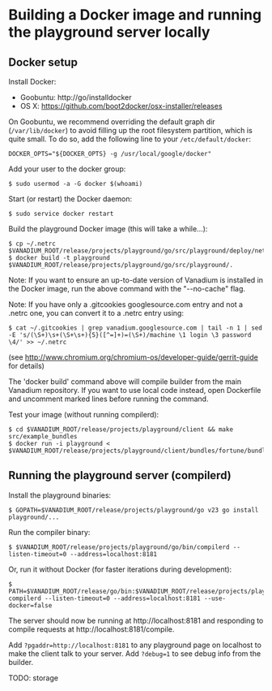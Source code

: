 # Building a Docker image and running the playground server locally

## Docker setup

Install Docker:

* Goobuntu: http://go/installdocker
* OS X: https://github.com/boot2docker/osx-installer/releases

On Goobuntu, we recommend overriding the default graph dir (`/var/lib/docker`)
to avoid filling up the root filesystem partition, which is quite small. To do
so, add the following line to your `/etc/default/docker`:

    DOCKER_OPTS="${DOCKER_OPTS} -g /usr/local/google/docker"

Add your user to the docker group:

    $ sudo usermod -a -G docker $(whoami)

Start (or restart) the Docker daemon:

    $ sudo service docker restart

Build the playground Docker image (this will take a while...):

    $ cp ~/.netrc $VANADIUM_ROOT/release/projects/playground/go/src/playground/deploy/netrc
    $ docker build -t playground $VANADIUM_ROOT/release/projects/playground/go/src/playground/.

Note: If you want to ensure an up-to-date version of Vanadium is installed in
the Docker image, run the above command with the "--no-cache" flag.

Note: If you have only a .gitcookies googlesource.com entry and not a .netrc
one, you can convert it to a .netrc entry using:

    $ cat ~/.gitcookies | grep vanadium.googlesource.com | tail -n 1 | sed -E 's/(\S+)\s+(\S+\s+){5}([^=]+)=(\S+)/machine \1 login \3 password \4/' >> ~/.netrc

(see http://www.chromium.org/chromium-os/developer-guide/gerrit-guide for details)

The 'docker build' command above will compile builder from the main Vanadium
repository. If you want to use local code instead, open Dockerfile and
uncomment marked lines before running the command.

Test your image (without running compilerd):

    $ cd $VANADIUM_ROOT/release/projects/playground/client && make src/example_bundles
    $ docker run -i playground < $VANADIUM_ROOT/release/projects/playground/client/bundles/fortune/bundle_js_go.json

## Running the playground server (compilerd)

Install the playground binaries:

    $ GOPATH=$VANADIUM_ROOT/release/projects/playground/go v23 go install playground/...

Run the compiler binary:

    $ $VANADIUM_ROOT/release/projects/playground/go/bin/compilerd --listen-timeout=0 --address=localhost:8181

Or, run it without Docker (for faster iterations during development):

    $ PATH=$VANADIUM_ROOT/release/go/bin:$VANADIUM_ROOT/release/projects/playground/go/bin:$PATH compilerd --listen-timeout=0 --address=localhost:8181 --use-docker=false

The server should now be running at http://localhost:8181 and responding to
compile requests at http://localhost:8181/compile.

Add `?pgaddr=http://localhost:8181` to any playground page on localhost to
make the client talk to your server. Add `?debug=1` to see debug info from
the builder.

TODO: storage
